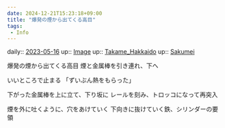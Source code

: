 ```yaml
---
date: 2024-12-21T15:23:18+09:00
title: "爆発の煙から出てくる高目"
tags:
 - Info
---
```


daily:: [2023-05-16](/Daily_Note/2023-05-16.md)
up:: [Image](Bar/Novel/Topics/Image.md)
up:: [Takame_Hakkaido](Bar/Novel/Nacaria/Takame_Hakkaido.md)
up:: [Sakumei](Bar/Novel/Nacaria/Sakumei.md)

爆発の煙から出てくる高目
煙と金属棒を引き連れ、下へ

いいところで止まる
「ずいぶん熱をもらった」

下がった金属棒を上に立て、下り坂に
レールを刻み、トロッコになって再突入

煙を外に吐くように、穴をあけていく
下向きに抜けていく鉄、シリンダーの要領